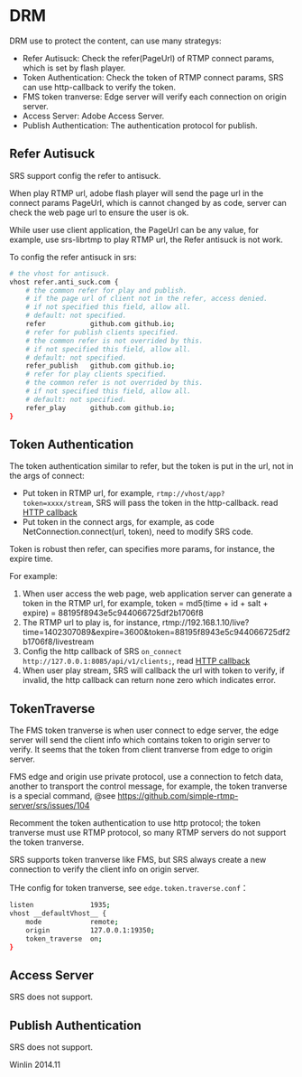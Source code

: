 # DRM

DRM use to protect the content, can use many strategys:
* Refer Autisuck: Check the refer(PageUrl) of RTMP connect params, which is set by flash player.
* Token Authentication: Check the token of RTMP connect params, SRS can use http-callback to verify the token.
* FMS token tranverse: Edge server will verify each connection on origin server.
* Access Server: Adobe Access Server.
* Publish Authentication: The authentication protocol for publish.

## Refer Autisuck

SRS support config the refer to antisuck.

When play RTMP url, adobe flash player will send the page url in the connect params PageUrl, 
which is cannot changed by as code, server can check the web page url to ensure the user is ok.

While user use client application, the PageUrl can be any value, for example, 
use srs-librtmp to play RTMP url, the Refer antisuck is not work.

To config the refer antisuck in srs:

```bash
# the vhost for antisuck.
vhost refer.anti_suck.com {
    # the common refer for play and publish.
    # if the page url of client not in the refer, access denied.
    # if not specified this field, allow all.
    # default: not specified.
    refer           github.com github.io;
    # refer for publish clients specified.
    # the common refer is not overrided by this.
    # if not specified this field, allow all.
    # default: not specified.
    refer_publish   github.com github.io;
    # refer for play clients specified.
    # the common refer is not overrided by this.
    # if not specified this field, allow all.
    # default: not specified.
    refer_play      github.com github.io;
}
```

## Token Authentication

The token authentication similar to refer, but the token is put in the url, not in the args of connect:
* Put token in RTMP url, for example, `rtmp://vhost/app?token=xxxx/stream`, SRS will pass the token 
in the http-callback. read [HTTP callback](https://github.com/simple-rtmp-server/srs/wiki/v1_EN_HTTPCallback)
* Put token in the connect args, for example, as code NetConnection.connect(url, token), need to modify SRS code.

Token is robust then refer, can specifies more params, for instance, the expire time.

For example:

1. When user access the web page, web application server can generate a token in the RTMP url, for example,
token = md5(time + id + salt + expire) = 88195f8943e5c944066725df2b1706f8
1. The RTMP url to play is, for instance, rtmp://192.168.1.10/live?time=1402307089&expire=3600&token=88195f8943e5c944066725df2b1706f8/livestream
1. Config the http callback of SRS `on_connect http://127.0.0.1:8085/api/v1/clients;`, 
read [HTTP callback](https://github.com/simple-rtmp-server/srs/wiki/v1_EN_HTTPCallback#config-srs)
1. When user play stream, SRS will callback the url with token to verify,
if invalid, the http callback can return none zero which indicates error.

## TokenTraverse

The FMS token tranverse is when user connect to edge server, 
the edge server will send the client info which contains token
to origin server to verify. It seems that the token from client
tranverse from edge to origin server.

FMS edge and origin use private protocol, use a connection to fetch data, 
another to transport the control message, for example, the token tranverse
is a special command, @see https://github.com/simple-rtmp-server/srs/issues/104

Recomment the token authentication to use http protocol;
the token tranverse must use RTMP protocol, so many RTMP servers do not 
support the token tranverse.

SRS supports token tranverse like FMS, but SRS always create a new connection
to verify the client info on origin server.

THe config for token tranverse, see `edge.token.traverse.conf`：

```bash
listen              1935;
vhost __defaultVhost__ {
    mode            remote;
    origin          127.0.0.1:19350;
    token_traverse  on;
}
```

## Access Server

SRS does not support.

## Publish Authentication

SRS does not support.

Winlin 2014.11